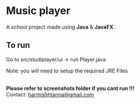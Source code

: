 # Music player

A school project made using <strong>Java</strong> & <strong>JavaFX </strong>.

## To run
Go to src/studiplayer/ui -> run Player.java

Note: you will need to setup the required JRE Files

<br>
<b> Please refer to screenshots folder if you cant run !!!</b><br> 
  Contact: <a href="mailto:harmishhtanna@gmail.com">harmishhtanna@gmail.com</a>

